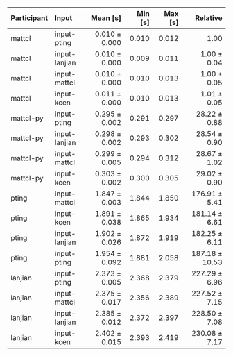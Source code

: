 | Participant | Input | Mean [s] | Min [s] | Max [s] | Relative |
|:---|:---|---:|---:|---:|---:|
| mattcl | input-pting | 0.010 ± 0.000 | 0.010 | 0.012 | 1.00 |
| mattcl | input-lanjian | 0.010 ± 0.000 | 0.009 | 0.011 | 1.00 ± 0.04 |
| mattcl | input-mattcl | 0.010 ± 0.000 | 0.010 | 0.013 | 1.00 ± 0.05 |
| mattcl | input-kcen | 0.011 ± 0.000 | 0.010 | 0.013 | 1.01 ± 0.05 |
| mattcl-py | input-pting | 0.295 ± 0.002 | 0.291 | 0.297 | 28.22 ± 0.88 |
| mattcl-py | input-lanjian | 0.298 ± 0.002 | 0.293 | 0.302 | 28.54 ± 0.90 |
| mattcl-py | input-mattcl | 0.299 ± 0.005 | 0.294 | 0.312 | 28.67 ± 1.02 |
| mattcl-py | input-kcen | 0.303 ± 0.002 | 0.300 | 0.305 | 29.02 ± 0.90 |
| pting | input-mattcl | 1.847 ± 0.003 | 1.844 | 1.850 | 176.91 ± 5.41 |
| pting | input-kcen | 1.891 ± 0.038 | 1.865 | 1.934 | 181.14 ± 6.61 |
| pting | input-lanjian | 1.902 ± 0.026 | 1.872 | 1.919 | 182.25 ± 6.11 |
| pting | input-pting | 1.954 ± 0.092 | 1.881 | 2.058 | 187.18 ± 10.53 |
| lanjian | input-pting | 2.373 ± 0.005 | 2.368 | 2.379 | 227.29 ± 6.96 |
| lanjian | input-mattcl | 2.375 ± 0.017 | 2.356 | 2.389 | 227.52 ± 7.15 |
| lanjian | input-lanjian | 2.385 ± 0.012 | 2.372 | 2.397 | 228.50 ± 7.08 |
| lanjian | input-kcen | 2.402 ± 0.015 | 2.393 | 2.419 | 230.08 ± 7.17 |
